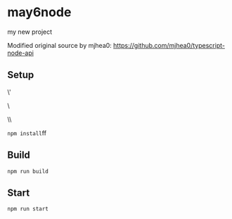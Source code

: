 # may6node

my new project

Modified original source by mjhea0: https://github.com/mjhea0/typescript-node-api

## Setup









\\\'





































\\








\\\






























`npm install`ff












## Build







`npm run build`





## Start

`npm run start`


